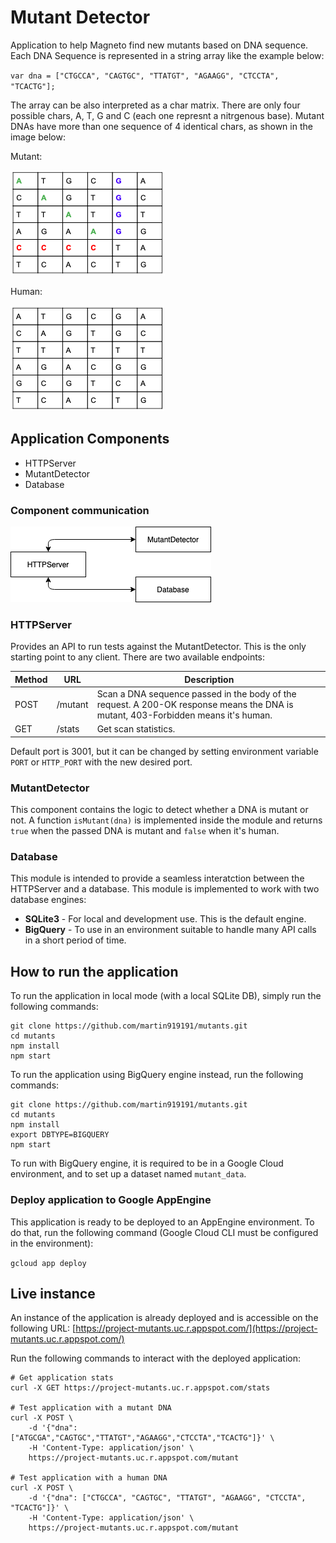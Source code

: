 # Mutant Detector
Application to help Magneto find new mutants based on DNA sequence. Each DNA Sequence is represented in a string array like the example below:

`var dna = ["CTGCCA", "CAGTGC", "TTATGT", "AGAAGG", "CTCCTA", "TCACTG"];`

The array can be also interpreted as a char matrix. There are only four possible chars, A, T, G and C (each one represnt a nitrgenous base). Mutant DNAs have more than one sequence of 4 identical chars, as shown in the image below:

Mutant:

![Mutant DNA](/images/mutant.png)

Human:

![Human DNA](/images/human.png)



## Application Components
* HTTPServer
* MutantDetector
* Database

### Component communication
![Component Communication](/images/componentCommunication.png)

### HTTPServer
Provides an API to run tests against the MutantDetector. This is the only starting point to any client. There are two available endpoints:

|Method|URL|Description|
|------|---|-----------|
|POST|/mutant|Scan a DNA sequence passed in the body of the request. A 200-OK response means the DNA is mutant, 403-Forbidden means it's human.|
|GET|/stats|Get scan statistics.| 

Default port is 3001, but it can be changed by setting environment variable `PORT` or `HTTP_PORT` with the new desired port.

### MutantDetector
This component contains the logic to detect whether a DNA is mutant or not. 
A function `isMutant(dna)` is implemented inside the module and returns `true` when the passed DNA is mutant and `false` when it's human.

### Database
This module is intended to provide a seamless interatction between the HTTPServer and a database. This module is implemented to work with two database engines:

* **SQLite3** - For local and development use. This is the default engine.
* **BigQuery** - To use in an environment suitable to handle many API calls in a short period of time.

## How to run the application
To run the application in local mode (with a local SQLite DB), simply run the following commands:

```
git clone https://github.com/martin919191/mutants.git
cd mutants
npm install
npm start
```

To run the application using BigQuery engine instead, run the following commands:

```
git clone https://github.com/martin919191/mutants.git
cd mutants
npm install
export DBTYPE=BIGQUERY
npm start
```
To run with BigQuery engine, it is required to be in a Google Cloud environment, and to set up a dataset named `mutant_data`.
### Deploy application to Google AppEngine
This application is ready to be deployed to an AppEngine environment. To do that, run the following command (Google Cloud CLI must be configured in the environment):

`gcloud app deploy`

## Live instance
An instance of the application is already deployed and is accessible on the following URL: [https://project-mutants.uc.r.appspot.com/](https://project-mutants.uc.r.appspot.com/)

Run the following commands to interact with the deployed application:

```
# Get application stats
curl -X GET https://project-mutants.uc.r.appspot.com/stats 

# Test application with a mutant DNA
curl -X POST \
    -d '{"dna": ["ATGCGA","CAGTGC","TTATGT","AGAAGG","CTCCTA","TCACTG"]}' \
    -H 'Content-Type: application/json' \
    https://project-mutants.uc.r.appspot.com/mutant
    
# Test application with a human DNA
curl -X POST \
    -d '{"dna": ["CTGCCA", "CAGTGC", "TTATGT", "AGAAGG", "CTCCTA", "TCACTG"]}' \
    -H 'Content-Type: application/json' \
    https://project-mutants.uc.r.appspot.com/mutant
```

